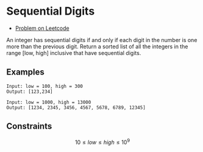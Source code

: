 # Sequential Digits

- [Problem on Leetcode](https://leetcode.com/problems/sequential-digits)

An integer has sequential digits if and only if each digit in the number is one more than the previous digit.
Return a sorted list of all the integers in the range [low, high] inclusive that have sequential digits.

## Examples

```plain
Input: low = 100, high = 300
Output: [123,234]
```

```plain
Input: low = 1000, high = 13000
Output: [1234, 2345, 3456, 4567, 5678, 6789, 12345]
```

## Constraints

$$
10 \le low \le high \le 10^9
$$
